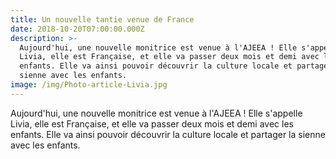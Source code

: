 ```yaml
---
title: Un nouvelle tantie venue de France
date: 2018-10-20T07:00:00.000Z
description: >-
  Aujourd'hui, une nouvelle monitrice est venue à l'AJEEA ! Elle s'appelle
  Livia, elle est Française, et elle va passer deux mois et demi avec les
  enfants. Elle va ainsi pouvoir découvrir la culture locale et partager la
  sienne avec les enfants.
image: /img/Photo-article-Livia.jpg
---
```

Aujourd'hui, une nouvelle monitrice est venue à l'AJEEA ! Elle s'appelle
Livia, elle est Française, et elle va passer deux mois et demi avec les
enfants. Elle va ainsi pouvoir découvrir la culture locale et partager la
sienne avec les enfants.
